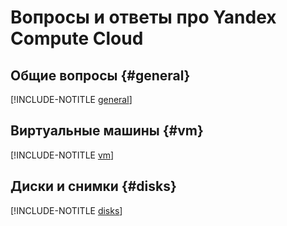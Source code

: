# Вопросы и ответы про Yandex Compute Cloud

## Общие вопросы {#general}

[!INCLUDE-NOTITLE [general](general.md)]


## Виртуальные машины {#vm}

[!INCLUDE-NOTITLE [vm](vm.md)]


## Диски и снимки {#disks}

[!INCLUDE-NOTITLE [disks](disks.md)]